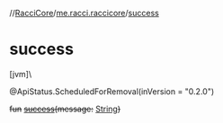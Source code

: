 //[RacciCore](../../index.md)/[me.racci.raccicore](index.md)/[success](success.md)

# success

[jvm]\

@ApiStatus.ScheduledForRemoval(inVersion = "0.2.0")

~~fun~~ [~~success~~](success.md)~~(~~~~message~~~~:~~ [String](https://kotlinlang.org/api/latest/jvm/stdlib/kotlin/-string/index.html)~~)~~
